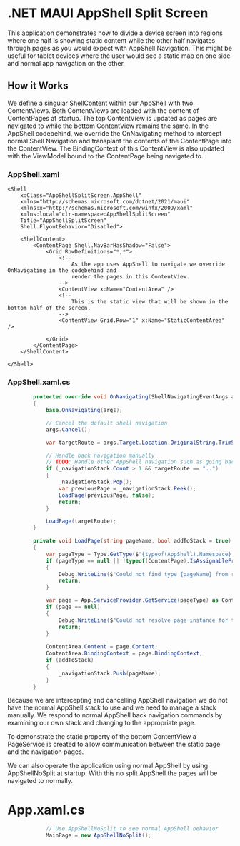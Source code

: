 # .NET MAUI AppShell Split Screen

This application demonstrates how to divide a device screen into regions where one half is showing static content while the other half navigates through pages as you would expect with AppShell Navigation. This might be useful for tablet devices where the user would see a static map on one side and normal app navigation on the other.

## How it Works
We define a singular ShellContent within our AppShell with two ContentViews. Both ContentViews are loaded with the content of ContentPages at startup. The top ContentView is updated as pages are navigated to while the bottom ContentView remains the same.
In the AppShell codebehind, we override the OnNavigating method to intercept normal Shell Navigation and transplant the contents of the ContentPage into the ContentView. The BindingContext of this ContentView is also updated with the ViewModel bound to the ContentPage being navigated to.

### AppShell.xaml
```xaml
<Shell
    x:Class="AppShellSplitScreen.AppShell"
    xmlns="http://schemas.microsoft.com/dotnet/2021/maui"
    xmlns:x="http://schemas.microsoft.com/winfx/2009/xaml"
    xmlns:local="clr-namespace:AppShellSplitScreen"
    Title="AppShellSplitScreen"
    Shell.FlyoutBehavior="Disabled">

    <ShellContent>
        <ContentPage Shell.NavBarHasShadow="False">
            <Grid RowDefinitions="*,*">
                <!--
                    As the app uses AppShell to navigate we override OnNavigating in the codebehind and
                    render the pages in this ContentView.
                -->
                <ContentView x:Name="ContentArea" />
                <!--
                    This is the static view that will be shown in the bottom half of the screen.
                -->
                <ContentView Grid.Row="1" x:Name="StaticContentArea" />

            </Grid>
        </ContentPage>
    </ShellContent>

</Shell>
```
### AppShell.xaml.cs
```csharp
        protected override void OnNavigating(ShellNavigatingEventArgs args)
        {
            base.OnNavigating(args);

            // Cancel the default shell navigation
            args.Cancel();

            var targetRoute = args.Target.Location.OriginalString.TrimStart('/');

            // Handle back navigation manually
            // TODO: Handle other AppShell navigation such as going back multiple pages.
            if (_navigationStack.Count > 1 && targetRoute == "..")
            {
                _navigationStack.Pop();
                var previousPage = _navigationStack.Peek();
                LoadPage(previousPage, false);
                return;
            }

            LoadPage(targetRoute);
        }

        private void LoadPage(string pageName, bool addToStack = true)
        {
            var pageType = Type.GetType($"{typeof(AppShell).Namespace}.View.{pageName}");
            if (pageType == null || !typeof(ContentPage).IsAssignableFrom(pageType))
            {
                Debug.WriteLine($"Could not find type {pageName} from route.");
                return;
            }

            var page = App.ServiceProvider.GetService(pageType) as ContentPage;
            if (page == null)
            {
                Debug.WriteLine($"Could not resolve page instance for type: {pageType}");
                return;
            }
            
            ContentArea.Content = page.Content;
            ContentArea.BindingContext = page.BindingContext;
            if (addToStack)
            {
                _navigationStack.Push(pageName);
            }
        }
```

Because we are intercepting and cancelling AppShell navigation we do not have the normal AppShell stack to use and we need to manage a stack manually. We respond to normal AppShell back navigation commands by examining our own stack and changing to the appropriate page.

To demonstrate the static property of the bottom ContentView a PageService is created to allow communication between the static page and the navigation pages.

We can also operate the application using normal AppShell by using AppShellNoSplit at startup. With this no split AppShell the pages will be navigated to normally.

# App.xaml.cs
```csharp
            // Use AppShellNoSplit to see normal AppShell behavior
            MainPage = new AppShellNoSplit();
```
